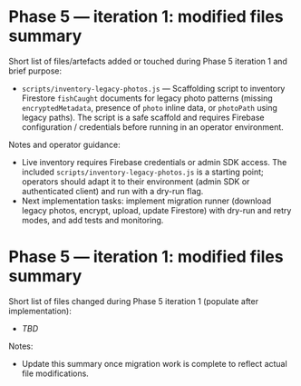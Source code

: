 # Phase 5 — iteration 1: modified files summary

Short list of files/artefacts added or touched during Phase 5 iteration 1 and brief purpose:

- `scripts/inventory-legacy-photos.js` — Scaffolding script to inventory Firestore `fishCaught` documents for legacy photo patterns (missing `encryptedMetadata`, presence of `photo` inline data, or `photoPath` using legacy paths). The script is a safe scaffold and requires Firebase configuration / credentials before running in an operator environment.

Notes and operator guidance:
- Live inventory requires Firebase credentials or admin SDK access. The included `scripts/inventory-legacy-photos.js` is a starting point; operators should adapt it to their environment (admin SDK or authenticated client) and run with a dry-run flag.
- Next implementation tasks: implement migration runner (download legacy photos, encrypt, upload, update Firestore) with dry-run and retry modes, and add tests and monitoring.
# Phase 5 — iteration 1: modified files summary

Short list of files changed during Phase 5 iteration 1 (populate after implementation):

- _TBD_

Notes:
- Update this summary once migration work is complete to reflect actual file modifications.
